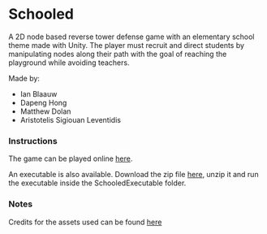 # Schooled

A 2D node based reverse tower defense game with an elementary school theme made with Unity. The player must recruit and direct students by manipulating nodes along their path with the goal of reaching the playground while avoiding teachers.

Made by:
* Ian Blaauw
* Dapeng Hong
* Matthew Dolan
* Aristotelis Sigiouan Leventidis

### Instructions
The game can be played online [here](http://www-personal.umich.edu/~leventid/Schooled/).

An executable is also available. Download the zip file [here](SchooledExecutable.zip), unzip it and run the executable inside the SchooledExecutable folder.


### Notes
Credits for the assets used can be found [here](http://www-personal.umich.edu/~leventid/Schooled/ASSET-CREDIT.html)
